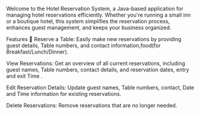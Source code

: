 Welcome to the Hotel Reservation System, a Java-based application for managing hotel reservations efficiently. Whether you're running a small inn or a boutique hotel, this system simplifies the reservation process, enhances guest management, and keeps your business organized.

Features 🌟
Reserve a Table: Easily make new reservations by providing guest details, Table numbers, and contact information,food(for Breakfast/Lunch/Dinner).

View Reservations: Get an overview of all current reservations, including guest names, Table numbers, contact details, and reservation dates, entry and exit Time .

Edit Reservation Details: Update guest names, Table numbers, contact, Date and Time information for existing reservations.

Delete Reservations: Remove reservations that are no longer needed.
